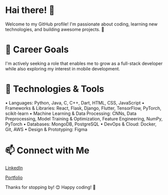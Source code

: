 # Hai there! 👋

Welcome to my GitHub profile! I'm passionate about coding, learning new technologies, and building awesome projects. 🚀 

# 🚀 Career Goals

I'm actively seeking a role that enables me to grow as a full-stack developer while also exploring my interest in mobile development.

# 🔧 Technologies & Tools

•	Languages: Python, Java, C, C++, Dart, HTML, CSS, JavaScript
•	Frameworks & Libraries: React, Flask, Django, Flutter, TensorFlow, PyTorch, scikit-learn
•	Machine Learning & Data Processing: CNNs, Data Preprocessing, Model Training & Optimization, Feature Engineering, NumPy, PyTorch
•	Databases: MongoDB, PostgreSQL
•	DevOps & Cloud: Docker, Git, AWS
•	Design & Prototyping: Figma


# 📫 Connect with Me

[LinkedIn](https://www.linkedin.com/in/erik-hai/)

[Portfolio](https://erikhai.github.io/ErikHai-Website/)




Thanks for stopping by! 😊 Happy coding! 🚀
